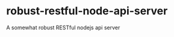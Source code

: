 robust-restful-node-api-server
==============================

A somewhat robust RESTful nodejs api server
